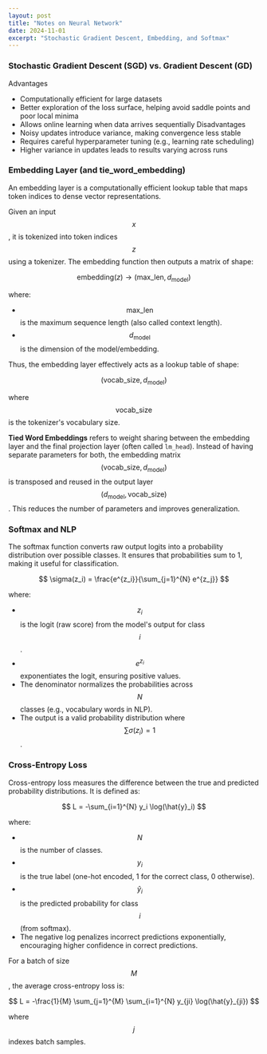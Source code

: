 ```yaml
---
layout: post
title: "Notes on Neural Network"
date: 2024-11-01
excerpt: "Stochastic Gradient Descent, Embedding, and Softmax"
---
```


### Stochastic Gradient Descent (SGD) vs. Gradient Descent (GD)
Advantages  
- Computationally efficient for large datasets
- Better exploration of the loss surface, helping avoid saddle points and poor local minima
- Allows online learning when data arrives sequentially
Disadvantages  
- Noisy updates introduce variance, making convergence less stable
- Requires careful hyperparameter tuning (e.g., learning rate scheduling)
- Higher variance in updates leads to results varying across runs  
  

### Embedding Layer (and tie_word_embedding)
An embedding layer is a computationally efficient lookup table that maps token indices to dense vector representations. 

Given an input $$x$$, it is tokenized into token indices $$z$$ using a tokenizer. The embedding function then outputs a matrix of shape:

$$ \text{embedding}(z) \rightarrow (\text{max_len}, d_{\text{model}}) $$

where:
- $$\text{max_len}$$ is the maximum sequence length (also called context length).
- $$d_{\text{model}}$$ is the dimension of the model/embedding.

Thus, the embedding layer effectively acts as a lookup table of shape:

$$(\text{vocab_size}, d_{\text{model}})$$

where $$\text{vocab_size}$$ is the tokenizer's vocabulary size.  

**Tied Word Embeddings** refers to weight sharing between the embedding layer and the final projection layer (often called `lm_head`). Instead of having separate parameters for both, the embedding matrix $$ (\text{vocab_size}, d_{\text{model}}) $$ is transposed and reused in the output layer $$ (d_{\text{model}}, \text{vocab_size}) $$. This reduces the number of parameters and improves generalization.  
  

### Softmax and NLP
The softmax function converts raw output logits into a probability distribution over possible classes. It ensures that probabilities sum to 1, making it useful for classification.

$$
\sigma(z_i) = \frac{e^{z_i}}{\sum_{j=1}^{N} e^{z_j}}
$$

where:
- $$z_i$$ is the logit (raw score) from the model's output for class $$i$$.
- $$e^{z_i}$$ exponentiates the logit, ensuring positive values.
- The denominator normalizes the probabilities across $$N$$  classes (e.g., vocabulary words in NLP).
- The output is a valid probability distribution where $$ \sum \sigma(z_i) = 1 $$.

### Cross-Entropy Loss
Cross-entropy loss measures the difference between the true and predicted probability distributions. It is defined as:

$$
L = -\sum_{i=1}^{N} y_i \log(\hat{y}_i)
$$

where:
- $$N$$ is the number of classes.
- $$y_i$$ is the true label (one-hot encoded, 1 for the correct class, 0 otherwise).
- $$ \hat{y}_i $$ is the predicted probability for class $$ i $$ (from softmax).
- The negative log penalizes incorrect predictions exponentially, encouraging higher confidence in correct predictions.

For a batch of size  $$M$$, the average cross-entropy loss is:

$$
L = -\frac{1}{M} \sum_{j=1}^{M} \sum_{i=1}^{N} y_{ji} \log(\hat{y}_{ji})
$$

where $$j$$ indexes batch samples.